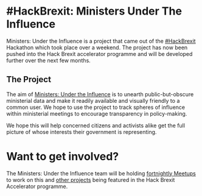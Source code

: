 # \#HackBrexit: Ministers Under The Influence

Ministers: Under the Influence is a project that came out of the [\#HackBrexit](http://hackbrexit.org/) Hackathon which took place over a weekend. The project has now been pushed into the Hack Brexit accelerator programme and will be developed further over the next few months.

## The Project

The aim of [Ministers: Under the Influence](https://www.youtube.com/watch?v=bVbTzTd2ZRs) is to unearth public-but-obscure ministerial data and make it readily available and visually friendly to a common user. We hope to use the project to track spheres of influence within ministerial meetings to encourage transparency in policy-making.

We hope this will help concerned citizens and activists alike get the full picture of whose interests their government is representing.


# Want to get involved?

The Ministers: Under the Influence team will be holding [fortnightly Meetups](http://www.meetup.com/Hack-Brexit/) to work on this and [other projects](https://github.com/HackBrexit/WhatTheFact) being featured in the Hack Brexit Accelerator programme. 
